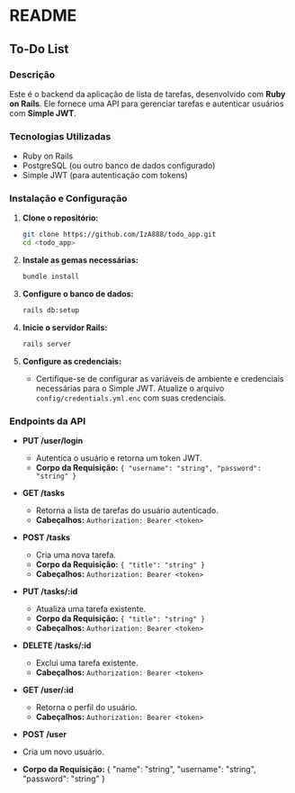 # README 

## To-Do List 

### Descrição

Este é o backend da aplicação de lista de tarefas, desenvolvido com **Ruby on Rails**. Ele fornece uma API para gerenciar tarefas e autenticar usuários com **Simple JWT**.

### Tecnologias Utilizadas

- Ruby on Rails
- PostgreSQL (ou outro banco de dados configurado)
- Simple JWT (para autenticação com tokens)

### Instalação e Configuração

1. **Clone o repositório:**

   ```bash
   git clone https://github.com/IzA888/todo_app.git
   cd <todo_app>
   ```

2. **Instale as gemas necessárias:**

   ```bash
   bundle install
   ```

3. **Configure o banco de dados:**

   ```bash
   rails db:setup
   ```

4. **Inicie o servidor Rails:**

   ```bash
   rails server
   ```

5. **Configure as credenciais:**

   - Certifique-se de configurar as variáveis de ambiente e credenciais necessárias para o Simple JWT. Atualize o arquivo `config/credentials.yml.enc` com suas credenciais.

### Endpoints da API

- **PUT /user/login**
  - Autentica o usuário e retorna um token JWT.
  - **Corpo da Requisição:** `{ "username": "string", "password": "string" }`

- **GET /tasks**
  - Retorna a lista de tarefas do usuário autenticado.
  - **Cabeçalhos:** `Authorization: Bearer <token>`

- **POST /tasks**
  - Cria uma nova tarefa.
  - **Corpo da Requisição:** `{ "title": "string" }`
  - **Cabeçalhos:** `Authorization: Bearer <token>`

- **PUT /tasks/:id**
  - Atualiza uma tarefa existente.
  - **Corpo da Requisição:** `{ "title": "string" }`
  - **Cabeçalhos:** `Authorization: Bearer <token>`

- **DELETE /tasks/:id**
  - Exclui uma tarefa existente.
  - **Cabeçalhos:** `Authorization: Bearer <token>`

- **GET /user/:id**
  - Retorna o perfil do usuário.
  - **Cabeçalhos:** `Authorization: Bearer <token>`
    
 - **POST /user**
 - Cria um novo usuário.
 - **Corpo da Requisição:** { "name": "string", "username": "string", "password": "string" }

